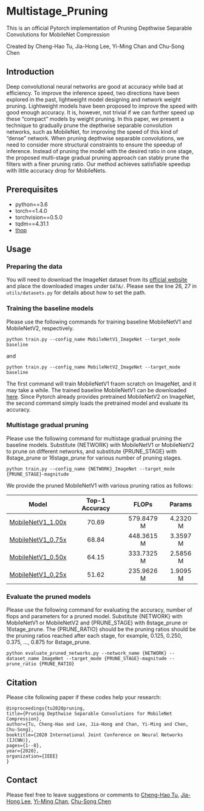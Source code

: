 # Multistage_Pruning

This is an official Pytorch implementation of Pruning Depthwise Separable Convolutions for MobileNet Compression 

Created by Cheng-Hao Tu, Jia-Hong Lee, Yi-Ming Chan and Chu-Song Chen 


## Introduction 
Deep convolutional neural networks are good at accuracy while bad at efficiency. To improve the inference speed, two directions have been explored in the past, lightweight model designing and network weight pruning. Lightweight models have been proposed to improve the speed with good enough accuracy. It is, however, not trivial if we can further speed up these “compact” models by weight pruning. In this paper, we present a technique to gradually prune the depthwise separable convolution networks, such as MobileNet, for improving the speed of this kind of “dense” network. When pruning depthwise separable convolutions, we need to consider more structural constraints to ensure the speedup of inference. Instead of pruning the model with the desired ratio in one stage, the proposed multi-stage gradual pruning approach can stably prune the filters with a finer pruning ratio. Our method achieves satisfiable speedup with little accuracy drop for MobileNets. 


## Prerequisites 
* python==3.6
* torch==1.4.0
* torchvision==0.5.0
* tqdm==4.31.1
* [thop](https://github.com/Lyken17/pytorch-OpCounter)


## Usage 

### Preparing the data 

You will need to download the ImageNet dataset from its [official website](http://image-net.org/download) and place the downloaded images under `DATA/`. Please see the line 26, 27 in `utils/datasets.py` for details about how to set the path.


### Training the baseline models

Please use the following commands for training baseline MobileNetV1 and MobileNetV2, respectively. 

``` 
python train.py --config_name MobileNetV1_ImageNet --target_mode baseline
```

and 

``` 
python train.py --config_name MobileNetV2_ImageNet --target_mode baseline
```

The first command will train MobileNetV1 fraom scratch on ImageNet, and it may take a while. The trained baseline MobileNetV1 can be downloaded [here](). 
Since Pytorch already provides pretrained MobileNetV2 on ImageNet, the second command simply loads the pretrained model and evaluate its accuracy.


### Multistage gradual pruning

Please use the following command for multistage gradual pruining the baseline models. Substitute {NETWORK} with MobileNetV1 or MobileNetV2 to prune on different networks, and substitute {PRUNE_STAGE} with 8stage_prune or 16stage_prune for various number of pruning stages. 

``` 
python train.py --config_name {NETWORK}_ImageNet --target_mode {PRUNE_STAGE}-magnitude
```

We provide the pruned MobileNetV1 with various pruning ratios as follows: 

| Model | Top-1 Accuracy | FLOPs | Params | 
|:---:|:---:|:---:|:---:|
| [MobileNetV1_1.00x]() | 70.69 | 579.8479 M | 4.2320 M |
| [MobileNetV1_0.75x]() | 68.84 | 448.3615 M | 3.3597 M |
| [MobileNetV1_0.50x]() | 64.15 | 333.7325 M | 2.5856 M |
| [MobileNetV1_0.25x]() | 51.62 | 235.9626 M | 1.9095 M |


### Evaluate the pruned models 

Please use the following command for evaluating the accuracy, number of flops and parameters for a pruned model. Substitute {NETWORK} with MobileNetV1 or MobileNetV2 and {PRUNE_STAGE} with 8stage_prune or 16stage_prune. The {PRUNE_RATIO} should be the pruning ratios should be the pruning ratios reached after each stage, for example, 0.125, 0.250, 0.375, ..., 0.875 for 8stage_prune. 

```
python evaluate_pruned_networks.py --network_name {NETWORK} --dataset_name ImageNet --target_mode {PRUNE_STAGE}-magnitude --prune_ratio {PRUNE_RATIO}
```

## Citation
Please cite following paper if these codes help your research:

    @inproceedings{tu2020pruning,
    title={Pruning Depthwise Separable Convolutions for MobileNet Compression},
    author={Tu, Cheng-Hao and Lee, Jia-Hong and Chan, Yi-Ming and Chen, Chu-Song},
    booktitle={2020 International Joint Conference on Neural Networks (IJCNN)},
    pages={1--8},
    year={2020},
    organization={IEEE}
    }

## Contact 
Please feel free to leave suggestions or comments to [Cheng-Hao Tu](andytu28@iis.sinica.edu.tw), [Jia-Hong Lee](honghenry.lee@iis.sinica.edu.tw), [Yi-Ming Chan](yiming@iis.sinica.edu.tw), [Chu-Song Chen](song@iis.sinica.edu.tw)
